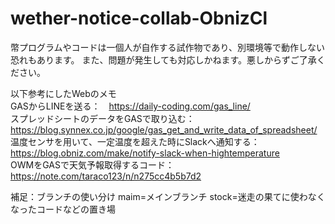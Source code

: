 # wether-notice-collab-ObnizCl
幣プログラムやコードは一個人が自作する試作物であり、別環境等で動作しない恐れもあります。
また、問題が発生しても対応しかねます。悪しからずご了承ください。

以下参考にしたWebのメモ    
GASからLINEを送る：　https://daily-coding.com/gas_line/    
スプレッドシートのデータをGASで取り込む：　https://blog.synnex.co.jp/google/gas_get_and_write_data_of_spreadsheet/        
温度センサを用いて、一定温度を超えた時にSlackへ通知する： https://blog.obniz.com/make/notify-slack-when-hightemperature         
OWMをGASで天気予報取得するコード： https://note.com/taraco123/n/n275cc4b5b7d2           

補足：ブランチの使い分け
maim=メインブランチ
stock=迷走の果てに使わなくなったコードなどの置き場

